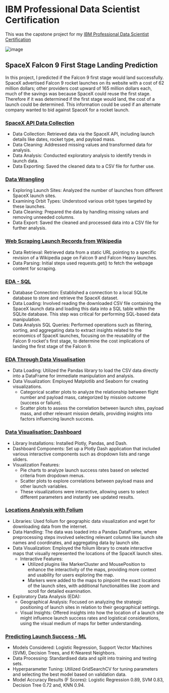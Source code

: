 # IBM Professional Data Scientist Certification
This was the capstone project for my [IBM Professional Data Scientist Certification](https://www.coursera.org/professional-certificates/ibm-data-science) 

![image](https://github.com/CarlBrazier/SpaceX_Falcon9_First_Stage_Landing_Prediction/assets/165842156/a102a503-e67a-42ba-806f-13890e9fbfab)
## SpaceX Falcon 9 First Stage Landing Prediction

In this project, I predicted if the Falcon 9 first stage would land successfully. SpaceX advertised Falcon 9 rocket launches on its website with a cost of 62 million dollars; other providers cost upward of 165 million dollars each, much of the savings was because SpaceX could reuse the first stage. Therefore if it was determined if the first stage would land, the cost of a launch could be determined. This information could be used if an alternate company wanted to bid against SpaceX for a rocket launch.

### [SpaceX API Data Collection](https://github.com/CarlBrazier/SpaceX_Falcon9_First_Stage_Landing_Prediction/blob/main/jupyter-labs-spacex-data-collection-api.ipynb)
- Data Collection: Retrieved data via the SpaceX API, including launch details like dates, rocket type, and payload mass.
- Data Cleaning: Addressed missing values and transformed data for analysis.
- Data Analysis: Conducted exploratory analysis to identify trends in launch data.
- Data Exporting: Saved the cleaned data to a CSV file for further use.

### [Data Wrangling](https://github.com/CarlBrazier/SpaceX_Falcon9_First_Stage_Landing_Prediction/blob/main/labs-jupyter-spacex-Data-wrangling.ipynb)
- Exploring Launch Sites: Analyzed the number of launches from different SpaceX launch sites.
- Examining Orbit Types: Understood various orbit types targeted by these launches.
- Data Cleaning: Prepared the data by handling missing values and removing unneeded columns.
- Data Export: Saved the cleaned and processed data into a CSV file for further analysis.

### [Web Scraping Launch Records from Wikipedia](https://github.com/CarlBrazier/SpaceX_Falcon9_First_Stage_Landing_Prediction/blob/main/jupyter-labs-webscraping.ipynb) 
- Data Retrieval: Retrieved data from a static URL pointing to a specific revision of a Wikipedia page on Falcon 9 and Falcon Heavy launches.
- Data Parsing: Initial steps used requests.get() to fetch the webpage content for scraping.

### [EDA - SQL](https://github.com/CarlBrazier/SpaceX_Falcon9_First_Stage_Landing_Prediction/blob/main/jupyter-labs-eda-sql-coursera_sqllite.ipynb)
- Database Connection: Established a connection to a local SQLite database to store and retrieve the SpaceX dataset.
- Data Loading: Involved reading the downloaded CSV file containing the SpaceX launch data and loading this data into a SQL table within the SQLite database. This step was critical for performing SQL-based data manipulation.
- Data Analysis SQL Queries: Performed operations such as filtering, sorting, and aggregating data to extract insights related to the economics of SpaceX launches, focusing on the reusability of the Falcon 9 rocket's first stage, to determine the cost implications of landing the first stage of the Falcon 9.

### [EDA Through Data Visualisation](https://github.com/CarlBrazier/SpaceX_Falcon9_First_Stage_Landing_Prediction/blob/main/jupyter-labs-eda-dataviz.ipynb) 
- Data Loading: Utilized the Pandas library to load the CSV data directly into a DataFrame for immediate manipulation and analysis.
- Data Visualization: Employed Matplotlib and Seaborn for creating visualizations.
  - Categorical scatter plots to analyze the relationship between flight number and payload mass, categorized by mission outcome (success or failure).
  - Scatter plots to assess the correlation between launch sites, payload mass, and other relevant mission details, providing insights into factors influencing launch success.

### [Data Visualisation: Dashboard](https://github.com/CarlBrazier/SpaceX_Falcon9_First_Stage_Landing_Prediction/blob/main/jupyter-labs-build-a-dashboard-application-v10.ipynb)
- Library Installations: Installed Plotly, Pandas, and Dash.
- Dashboard Components: Set up a Plotly Dash application that included various interactive components such as dropdown lists and range sliders.
- Visualization Features:
  - Pie charts to analyze launch success rates based on selected criteria from dropdown menus.
  - Scatter plots to explore correlations between payload mass and other launch variables.
  - These visualizations were interactive, allowing users to select different parameters and instantly see updated results.

### [Locations Analysis with Folium](https://github.com/CarlBrazier/SpaceX_Falcon9_First_Stage_Landing_Prediction/blob/main/lab_jupyter_launch_site_location.ipynb)
- Libraries: Used folium for geographic data visualization and wget for downloading data from the internet.
- Data Handling: The data was loaded into a Pandas DataFrame, where preprocessing steps involved selecting relevant columns like launch site names and coordinates, and aggregating data by launch site.
- Data Visualization: Employed the folium library to create interactive maps that visually represented the locations of the SpaceX launch sites.
  - Interactive Features:
    - Utilized plugins like MarkerCluster and MousePosition to enhance the interactivity of the maps, providing more context and usability for users exploring the map.
    - Markers were added to the maps to pinpoint the exact locations of the launch sites, with additional functionalities like zoom and scroll for detailed examination.
- Exploratory Data Analysis (EDA):
  - Geographical Analysis: Focused on analyzing the strategic positioning of launch sites in relation to their geographical settings.
  - Visual Insights: Offered insights into how the location of a launch site might influence launch success rates and logistical considerations, using the visual medium of maps for better understanding.
 
### [Predicting Launch Success - ML](https://github.com/CarlBrazier/SpaceX_Falcon9_First_Stage_Landing_Prediction/blob/main/SpaceX_Machine_Learning_Prediction_Part_5.ipynb) 
- Models Considered: Logistic Regression, Support Vector Machines (SVM), Decision Trees, and K-Nearest Neighbors.
- Data Processing: Standardised data and split into training and testing sets.
- Hyperparameter Tuning: Utilized GridSearchCV for tuning parameters and selecting the best model based on validation data.
- Model Accuracy Results (F Scores): Logistic Regression 0.89, SVM 0.83, Decision Tree 0.72 and, KNN 0.94.



